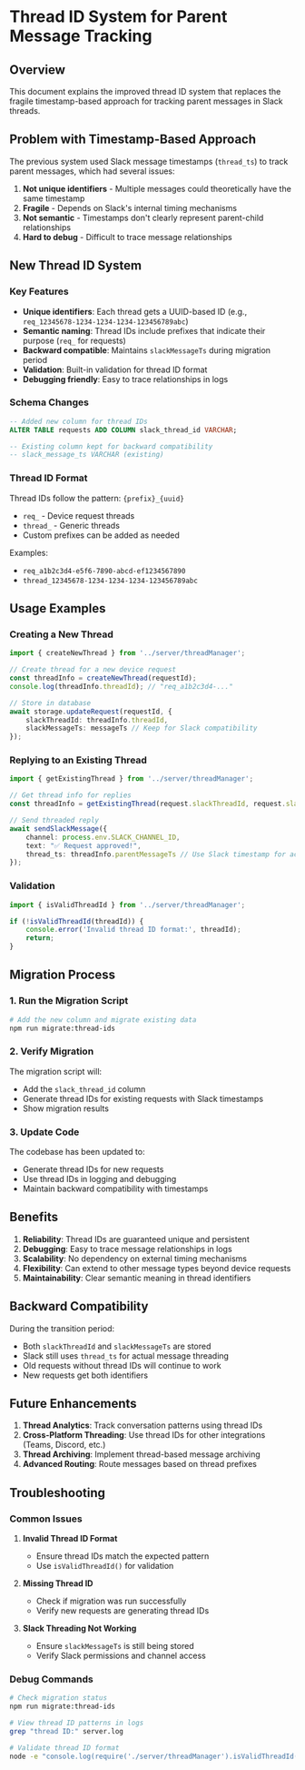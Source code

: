 # Thread ID System for Parent Message Tracking

## Overview

This document explains the improved thread ID system that replaces the fragile timestamp-based approach for tracking parent messages in Slack threads.

## Problem with Timestamp-Based Approach

The previous system used Slack message timestamps (`thread_ts`) to track parent messages, which had several issues:

1. **Not unique identifiers** - Multiple messages could theoretically have the same timestamp
2. **Fragile** - Depends on Slack's internal timing mechanisms
3. **Not semantic** - Timestamps don't clearly represent parent-child relationships
4. **Hard to debug** - Difficult to trace message relationships

## New Thread ID System

### Key Features

- **Unique identifiers**: Each thread gets a UUID-based ID (e.g., `req_12345678-1234-1234-1234-123456789abc`)
- **Semantic naming**: Thread IDs include prefixes that indicate their purpose (`req_` for requests)
- **Backward compatible**: Maintains `slackMessageTs` during migration period
- **Validation**: Built-in validation for thread ID format
- **Debugging friendly**: Easy to trace relationships in logs

### Schema Changes

```sql
-- Added new column for thread IDs
ALTER TABLE requests ADD COLUMN slack_thread_id VARCHAR;

-- Existing column kept for backward compatibility
-- slack_message_ts VARCHAR (existing)
```

### Thread ID Format

Thread IDs follow the pattern: `{prefix}_{uuid}`

- `req_` - Device request threads
- `thread_` - Generic threads
- Custom prefixes can be added as needed

Examples:
- `req_a1b2c3d4-e5f6-7890-abcd-ef1234567890`
- `thread_12345678-1234-1234-1234-123456789abc`

## Usage Examples

### Creating a New Thread

```typescript
import { createNewThread } from '../server/threadManager';

// Create thread for a new device request
const threadInfo = createNewThread(requestId);
console.log(threadInfo.threadId); // "req_a1b2c3d4-..."

// Store in database
await storage.updateRequest(requestId, {
    slackThreadId: threadInfo.threadId,
    slackMessageTs: messageTs // Keep for Slack compatibility
});
```

### Replying to an Existing Thread

```typescript
import { getExistingThread } from '../server/threadManager';

// Get thread info for replies
const threadInfo = getExistingThread(request.slackThreadId, request.slackMessageTs);

// Send threaded reply
await sendSlackMessage({
    channel: process.env.SLACK_CHANNEL_ID,
    text: "✅ Request approved!",
    thread_ts: threadInfo.parentMessageTs // Use Slack timestamp for actual threading
});
```

### Validation

```typescript
import { isValidThreadId } from '../server/threadManager';

if (!isValidThreadId(threadId)) {
    console.error('Invalid thread ID format:', threadId);
    return;
}
```

## Migration Process

### 1. Run the Migration Script

```bash
# Add the new column and migrate existing data
npm run migrate:thread-ids
```

### 2. Verify Migration

The migration script will:
- Add the `slack_thread_id` column
- Generate thread IDs for existing requests with Slack timestamps
- Show migration results

### 3. Update Code

The codebase has been updated to:
- Generate thread IDs for new requests
- Use thread IDs in logging and debugging
- Maintain backward compatibility with timestamps

## Benefits

1. **Reliability**: Thread IDs are guaranteed unique and persistent
2. **Debugging**: Easy to trace message relationships in logs
3. **Scalability**: No dependency on external timing mechanisms
4. **Flexibility**: Can extend to other message types beyond device requests
5. **Maintainability**: Clear semantic meaning in thread identifiers

## Backward Compatibility

During the transition period:
- Both `slackThreadId` and `slackMessageTs` are stored
- Slack still uses `thread_ts` for actual message threading
- Old requests without thread IDs will continue to work
- New requests get both identifiers

## Future Enhancements

1. **Thread Analytics**: Track conversation patterns using thread IDs
2. **Cross-Platform Threading**: Use thread IDs for other integrations (Teams, Discord, etc.)
3. **Thread Archiving**: Implement thread-based message archiving
4. **Advanced Routing**: Route messages based on thread prefixes

## Troubleshooting

### Common Issues

1. **Invalid Thread ID Format**
   - Ensure thread IDs match the expected pattern
   - Use `isValidThreadId()` for validation

2. **Missing Thread ID**
   - Check if migration was run successfully
   - Verify new requests are generating thread IDs

3. **Slack Threading Not Working**
   - Ensure `slackMessageTs` is still being stored
   - Verify Slack permissions and channel access

### Debug Commands

```bash
# Check migration status
npm run migrate:thread-ids

# View thread ID patterns in logs
grep "thread ID:" server.log

# Validate thread ID format
node -e "console.log(require('./server/threadManager').isValidThreadId('req_12345678-1234-1234-1234-123456789abc'))"
```